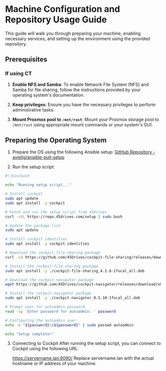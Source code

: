 # Machine Configuration and Repository Usage Guide

This guide will walk you through preparing your machine, enabling necessary services, and setting up the environment using the provided repository.

## Prerequisites

### If using CT
1. **Enable NFS and Samba**:
   To enable Network File System (NFS) and Samba for file sharing, follow the instructions provided by your operating system's documentation.

2. **Keep privileges**:
   Ensure you have the necessary privileges to perform administrative tasks.

3. **Mount Proxmox pool to `/mnt/rust`**:
   Mount your Proxmox storage pool to `/mnt/rust` using appropriate mount commands or your system's GUI.

## Preparing the Operating System

1. Prepare the OS using the following Ansible setup:
   [GitHub Repository - aviellg/ansible-pull-setup](https://github.com/aviellg/ansible-pull-setup)

2. Run the setup script:
```bash
#!/bin/bash

echo "Running setup script..."

# Install cockpit
sudo apt update
sudo apt install -y cockpit

# Fetch and run the setup script from 45Drives
curl -sSL https://repo.45drives.com/setup | sudo bash

# Update the package list
sudo apt update

# Install cockpit identities
sudo apt install -y cockpit-identities

# Download the cockpit-file-sharing package
curl -LO https://github.com/45Drives/cockpit-file-sharing/releases/download/v4.2.8/cockpit-file-sharing_4.2.8-1focal_all.deb

# Install the cockpit-file-sharing package
sudo apt install -y ./cockpit-file-sharing_4.2.8-1focal_all.deb

# Download the cockpit-navigator package
wget https://github.com/45Drives/cockpit-navigator/releases/download/v0.5.10/cockpit-navigator_0.5.10-1focal_all.deb

# Install the cockpit-navigator package
sudo apt install -y ./cockpit-navigator_0.5.10-1focal_all.deb

# Prompt user for autoadmin password
read -sp 'Enter password for autoadmin: ' password

# Configuring the autoadmin user
echo -e "${password}\n${password}" | sudo passwd autoadmin

echo "Setup complete!"
```
3. Connecting to Cockpit
   After running the setup script, you can connect to Cockpit using the following URL:

   https://servername.lan:9090/
   Replace servername.lan with the actual hostname or IP address of your machine.
